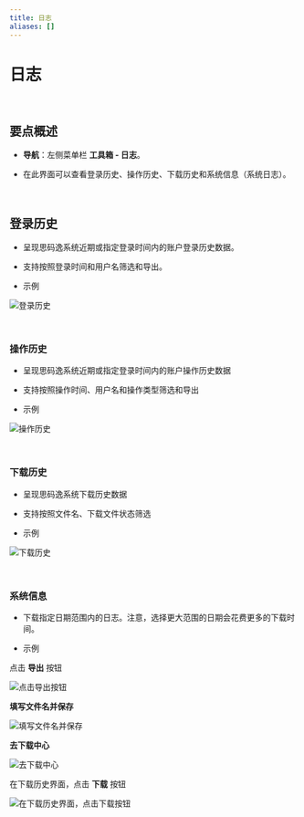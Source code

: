 ```yaml
---
title: 日志
aliases: []
---
```


# 日志

<br />

## 要点概述

-   **导航**：左侧菜单栏 **工具箱 - 日志**。

-   在此界面可以查看登录历史、操作历史、下载历史和系统信息（系统日志）。

<br />

## 登录历史

-   呈现思码逸系统近期或指定登录时间内的账户登录历史数据。

-   支持按照登录时间和用户名筛选和导出。

-   示例

![登录历史](https://release-note.oss-cn-hongkong.aliyuncs.com/2022_v2/267_log_01.png)

<br />

### 操作历史

-   呈现思码逸系统近期或指定登录时间内的账户操作历史数据

-   支持按照操作时间、用户名和操作类型筛选和导出

-   示例

![操作历史](https://release-note.oss-cn-hongkong.aliyuncs.com/2022_v2/268_log_03.png)

<br />

### 下载历史

-   呈现思码逸系统下载历史数据

-   支持按照文件名、下载文件状态筛选

-   示例

![下载历史](https://release-note.oss-cn-hongkong.aliyuncs.com/2022_v2/269_log_03.png)

<br />

### 系统信息

-   下载指定日期范围内的日志。注意，选择更大范围的日期会花费更多的下载时间。

-   示例

点击 **导出** 按钮

![点击导出按钮](https://release-note.oss-cn-hongkong.aliyuncs.com/2022_v2/270_log_04.png)

**填写文件名并保存**

![填写文件名并保存](https://release-note.oss-cn-hongkong.aliyuncs.com/2022_v2/271_log_05.png)

**去下载中心**

![去下载中心](https://release-note.oss-cn-hongkong.aliyuncs.com/2022_v2/272_log_06.png)

在下载历史界面，点击 **下载** 按钮

![在下载历史界面，点击下载按钮](https://release-note.oss-cn-hongkong.aliyuncs.com/2022_v2/273_log_07.png)

<br />
